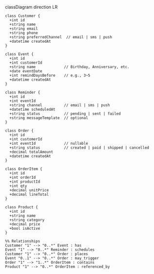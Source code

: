 classDiagram
    direction LR

    class Customer {
      +int id
      +string name
      +string email
      +string phone
      +string preferredChannel  // email | sms | push
      +datetime createdAt
    }

    class Event {
      +int id
      +int customerId
      +string name             // Birthday, Anniversary, etc.
      +date eventDate
      +int remindDaysBefore    // e.g., 3~5
      +datetime createdAt
    }

    class Reminder {
      +int id
      +int eventId
      +string channel          // email | sms | push
      +datetime scheduledAt
      +string status           // pending | sent | failed
      +string messageTemplate  // optional
    }

    class Order {
      +int id
      +int customerId
      +int eventId             // nullable
      +string status           // created | paid | shipped | cancelled
      +decimal totalAmount
      +datetime createdAt
    }

    class OrderItem {
      +int id
      +int orderId
      +int productId
      +int qty
      +decimal unitPrice
      +decimal lineTotal
    }

    class Product {
      +int id
      +string name
      +string category
      +decimal price
      +bool isActive
    }

    %% Relationships
    Customer "1" --> "0..*" Event : has
    Event "1" --> "0..*" Reminder : schedules
    Customer "1" --> "0..*" Order : places
    Event "0..1" --> "0..*" Order : may_trigger
    Order "1" --> "1..*" OrderItem : contains
    Product "1" --> "0..*" OrderItem : referenced_by
